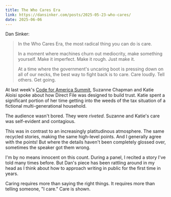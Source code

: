 ```yaml
---
title: The Who Cares Era
link: https://dansinker.com/posts/2025-05-23-who-cares/
date: 2025-06-06
---
```


Dan Sinker:

> In the Who Cares Era, the most radical thing you can do is care.
>
> In a moment where machines churn out mediocrity, make something yourself. Make it imperfect. Make it rough. Just make it.
>
> At a time where the government's uncaring boot is pressing down on all of our necks, the best way to fight back is to care. Care loudly. Tell others. Get going.

At last week's [Code for America Summit](https://summit.codeforamerica.org), Suzanne Chapman and Katie Aloisi spoke about how Direct File was designed to build trust. Katie spent a significant portion of her time getting into the weeds of the tax situation of a fictional multi-generational household.

The audience wasn't bored. They were _riveted_. Suzanne and Katie's care was self-evident and contagious.

This was in contrast to an increasingly platitudinous atmosphere. The same recycled stories, making the same high-level points. And I generally agree with the points! But where the details haven't been completely glossed over, sometimes the speaker got them wrong.

I'm by no means innocent on this count. During a panel, I recited a story I've told many times before. But Dan's piece has been rattling around in my head as I think about how to approach writing in public for the first time in years.

Caring requires more than saying the right things. It requires more than telling someone, "I care." Care is shown.
